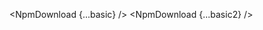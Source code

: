 <script lang="ts">
  import { NpmDownload } from 'svelte-shields'
  import type { NpmDownloadPropsType } from 'svelte-shields';
  
  const basic: NpmDownloadPropsType = {
    packageName: 'flowbite-svelte-icons',
  }

  const basic2: NpmDownloadPropsType = {
    packageName: 'flowbite-svelte-icons',
    interval: 'dm',
  }
</script>

<NpmDownload {...basic} />
<NpmDownload {...basic2} />